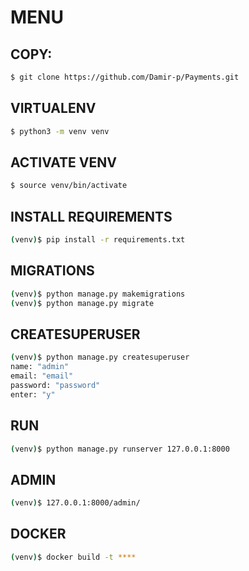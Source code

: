 # MENU 

## COPY:
```sh
$ git clone https://github.com/Damir-p/Payments.git
```

## VIRTUALENV
```sh
$ python3 -m venv venv
```

## ACTIVATE VENV
```sh
$ source venv/bin/activate
```

## INSTALL REQUIREMENTS
```sh
(venv)$ pip install -r requirements.txt
```

## MIGRATIONS
```sh
(venv)$ python manage.py makemigrations
(venv)$ python manage.py migrate
```

## CREATESUPERUSER
```sh
(venv)$ python manage.py createsuperuser
name: "admin"
email: "email"
password: "password"
enter: "y"
```

## RUN
```sh
(venv)$ python manage.py runserver 127.0.0.1:8000
```

## ADMIN
```sh
(venv)$ 127.0.0.1:8000/admin/
```

## DOCKER
```sh
(venv)$ docker build -t ****
```